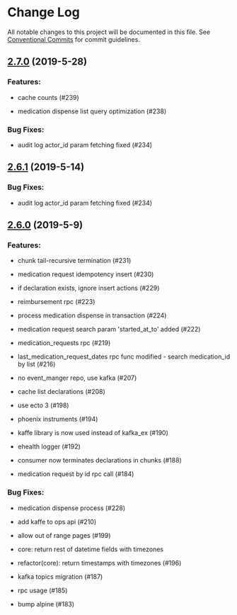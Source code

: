 # Change Log

All notable changes to this project will be documented in this file.
See [Conventional Commits](Https://conventionalcommits.org) for commit guidelines.

<!-- changelog -->

## [2.7.0](https://github.com/edenlabllc/ops.api/compare/2.6.1...2.7.0) (2019-5-28)




### Features:

* cache counts (#239)

* medication dispense list query optimization (#238)

### Bug Fixes:

* audit log actor_id param fetching fixed (#234)

## [2.6.1](https://github.com/edenlabllc/ops.api/compare/2.6.0...2.6.1) (2019-5-14)




### Bug Fixes:

* audit log actor_id param fetching fixed (#234)

## [2.6.0](https://github.com/edenlabllc/ops.api/compare/2.6.0...2.6.0) (2019-5-9)




### Features:

* chunk tail-recursive termination (#231)

* medication request idempotency insert (#230)

* if declaration exists, ignore insert actions (#229)

* reimbursement rpc (#223)

* process medication dispense in transaction (#224)

* medication request search param 'started_at_to' added (#222)

* medication_requests rpc (#219)

* last_medication_request_dates rpc func modified - search medication_id by list (#216)

* no event_manger repo, use kafka (#207)

* cache list declarations (#208)

* use ecto 3 (#198)

* phoenix instruments (#194)

* kaffe library is now used instead of kafka_ex (#190)

* ehealth logger (#192)

* consumer now terminates declarations in chunks (#188)

* medication request by id rpc call (#184)

### Bug Fixes:

* medication dispense process (#228)

* add kaffe to ops api (#210)

* allow out of range pages (#199)

* core: return rest of datetime fields with timezones

* refactor(core): return timestamps with timezones (#196)

* kafka topics migration (#187)

* rpc usage (#185)

* bump alpine (#183)
